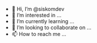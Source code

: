 - 👋 Hi, I’m @siskomdev
- 👀 I’m interested in ...
- 🌱 I’m currently learning ...
- 💞️ I’m looking to collaborate on ...
- 📫 How to reach me ...

<!---
siskomdev/siskomdev is a ✨ special ✨ repository because its `README.md` (this file) appears on your GitHub profile.
You can click the Preview link to take a look at your changes.
--->
